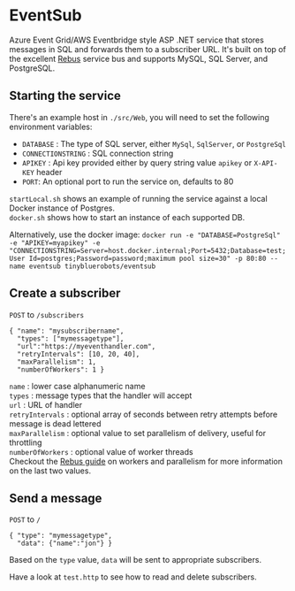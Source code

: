 # EventSub
Azure Event Grid/AWS Eventbridge style ASP .NET service that stores messages in SQL and forwards them to a subscriber URL. It's built on top of the excellent [Rebus](https://github.com/rebus-org/Rebus) service bus and supports MySQL, SQL Server, and PostgreSQL.

## Starting the service
There's an example host in `./src/Web`, you will need to set the following environment variables:

- `DATABASE` : The type of SQL server, either `MySql`, `SqlServer`, or `PostgreSql`
- `CONNECTIONSTRING` : SQL connection string
- `APIKEY` : Api key provided either by query string value `apikey` or `X-API-KEY` header
- `PORT`: An optional port to run the service on, defaults to 80

`startLocal.sh` shows an example of running the service against a local Docker instance of Postgres.\
`docker.sh` shows how to start an instance of each supported DB.

Alternatively, use the docker image:
`docker run -e "DATABASE=PostgreSql" -e "APIKEY=myapikey" -e "CONNECTIONSTRING=Server=host.docker.internal;Port=5432;Database=test;User Id=postgres;Password=password;maximum pool size=30" -p 80:80 --name eventsub tinybluerobots/eventsub`


## Create a subscriber
`POST` to `/subscribers`
```
{ "name": "mysubscribername",
  "types": ["mymessagetype"],
  "url":"https://myeventhandler.com",
  "retryIntervals": [10, 20, 40],
  "maxParallelism": 1,
  "numberOfWorkers": 1 }
  ```

`name` : lower case alphanumeric name\
`types` : message types that the handler will accept\
`url` : URL of handler\
`retryIntervals` : optional array of seconds between retry attempts before message is dead lettered\
`maxParallelism` : optional value to set parallelism of delivery, useful for throttling\
`numberOfWorkers` : optional value of worker threads\
Checkout the [Rebus guide](https://github.com/rebus-org/Rebus/wiki/Workers-and-parallelism) on workers and parallelism for more information on the last two values.

## Send a message
`POST` to `/`
```
{ "type": "mymessagetype",
  "data": {"name":"jon"} }
```
Based on the `type` value, `data` will be sent to appropriate subscribers.

Have a look at `test.http` to see how to read and delete subscribers.